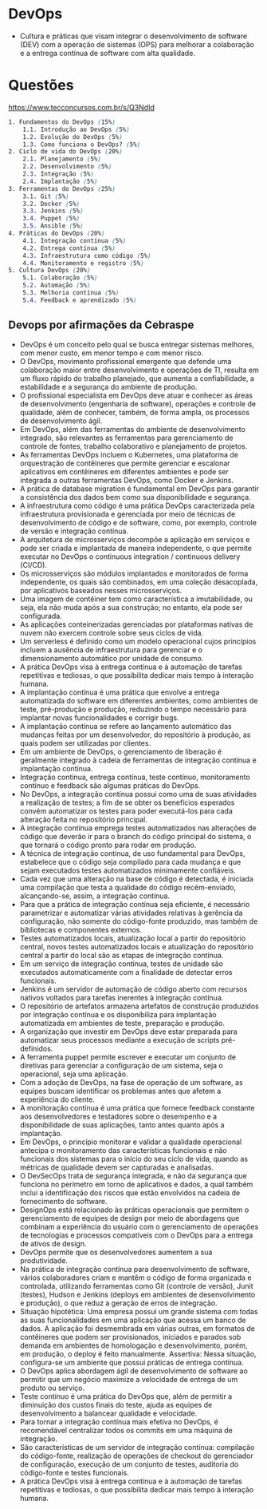# DevOps
- Cultura e práticas que visam integrar o desenvolvimento de software (DEV) com a operação de sistemas (OPS) para melhorar a colaboração e a entrega contínua de software com alta qualidade.

# Questões
https://www.tecconcursos.com.br/s/Q3NdId

```scss
1. Fundamentos do DevOps (15%)
    1.1. Introdução ao DevOps (5%)
    1.2. Evolução do DevOps (5%)
    1.3. Como funciona o DevOps? (5%)
2. Ciclo de vida do DevOps (20%)
    2.1. Planejamento (5%)
    2.2. Desenvolvimento (5%)
    2.3. Integração (5%)
    2.4. Implantação (5%)
3. Ferramentas do DevOps (25%)
    3.1. Git (5%)
    3.2. Docker (5%)
    3.3. Jenkins (5%)
    3.4. Puppet (5%)
    3.5. Ansible (5%)
4. Práticas do DevOps (20%)
    4.1. Integração contínua (5%)
    4.2. Entrega contínua (5%)
    4.3. Infraestrutura como código (5%)
    4.4. Monitoramento e registro (5%)
5. Cultura DevOps (20%)
    5.1. Colaboração (5%)
    5.2. Automação (5%)
    5.3. Melhoria contínua (5%)
    5.4. Feedback e aprendizado (5%)
```

## Devops por afirmações da Cebraspe
- DevOps é um conceito pelo qual se busca entregar sistemas melhores, com menor custo, em menor tempo e com menor risco.
- O DevOps, movimento profissional emergente que defende uma colaboração maior entre desenvolvimento e operações de TI, resulta em um fluxo rápido do trabalho planejado, que aumenta a confiabilidade, a estabilidade e a segurança do ambiente de produção.
- O profissional especialista em DevOps deve atuar e conhecer as áreas de desenvolvimento (engenharia de software), operações e controle de qualidade, além de conhecer, também, de forma ampla, os processos de desenvolvimento ágil.
- Em DevOps, além das ferramentas do ambiente de desenvolvimento integrado, são relevantes as ferramentas para gerenciamento de controle de fontes, trabalho colaborativo e planejamento de projetos.
- As ferramentas DevOps incluem o Kubernetes, uma plataforma de orquestração de contêineres que permite gerenciar e escalonar aplicativos em contêineres em diferentes ambientes e pode ser integrada a outras ferramentas DevOps, como Docker e Jenkins.
- A prática de database migration é fundamental em DevOps para garantir a consistência dos dados bem como sua disponibilidade e segurança.
- A infraestrutura como código é uma prática DevOps caracterizada pela infraestrutura provisionada e gerenciada por meio de técnicas de desenvolvimento de código e de software, como, por exemplo, controle de versão e integração contínua.
- A arquitetura de microsserviços decompõe a aplicação em serviços e pode ser criada e implantada de maneira independente, o que permite executar no DevOps o continuous integration / continuous delivery (CI/CD).
- Os microsserviços são módulos implantados e monitorados de forma independente, os quais são combinados, em uma coleção desacoplada, por aplicativos baseados nesses microsserviços.
- Uma imagem de contêiner tem como característica a imutabilidade, ou seja, ela não muda após a sua construção; no entanto, ela pode ser configurada.
- As aplicações conteinerizadas gerenciadas por plataformas nativas de nuvem não exercem controle sobre seus ciclos de vida.
- Um serverless é definido como um modelo operacional cujos princípios incluem a ausência de infraestrutura para gerenciar e o dimensionamento automático por unidade de consumo.
- A prática DevOps visa à entrega contínua e à automação de tarefas repetitivas e tediosas, o que possibilita dedicar mais tempo à interação humana.
- A implantação contínua é uma prática que envolve a entrega automatizada do software em diferentes ambientes, como ambientes de teste, pré-produção e produção, reduzindo o tempo necessário para implantar novas funcionalidades e corrigir bugs.
- A implantação contínua se refere ao lançamento automático das mudanças feitas por um desenvolvedor, do repositório à produção, as quais podem ser utilizadas por clientes.
- Em um ambiente de DevOps, o gerenciamento de liberação é geralmente integrado à cadeia de ferramentas de integração contínua e implantação contínua.
- Integração contínua, entrega contínua, teste contínuo, monitoramento contínuo e feedback são algumas práticas do DevOps.
- No DevOps, a integração contínua possui como uma de suas atividades a realização de testes; a fim de se obter os benefícios esperados convém automatizar os testes para poder executá-los para cada alteração feita no repositório principal.
- A integração contínua emprega testes automatizados nas alterações de código que deverão ir para o branch do código principal do sistema, o que tornará o código pronto para rodar em produção.
- A técnica de integração contínua, de uso fundamental para DevOps, estabelece que o código seja compilado para cada mudança e que sejam executados testes automatizados minimamente confiáveis.
- Cada vez que uma alteração na base de código é detectada, é iniciada uma compilação que testa a qualidade do código recém-enviado, alcançando-se, assim, a integração contínua.
- Para que a prática de integração contínua seja eficiente, é necessário parametrizar e automatizar várias atividades relativas à gerência da configuração, não somente do código-fonte produzido, mas também de bibliotecas e componentes externos.
- Testes automatizados locais, atualização local a partir do repositório central, novos testes automatizados locais e atualização do repositório central a partir do local são as etapas de integração contínua.
- Em um serviço de integração contínua, testes de unidade são executados automaticamente com a finalidade de detectar erros funcionais.
- Jenkins é um servidor de automação de código aberto com recursos nativos voltados para tarefas inerentes à integração contínua.
- O repositório de artefatos armazena artefatos de construção produzidos por integração contínua e os disponibiliza para implantação automatizada em ambientes de teste, preparação e produção.
- A organização que investir em DevOps deve estar preparada para automatizar seus processos mediante a execução de scripts pré-definidos.
- A ferramenta puppet permite escrever e executar um conjunto de diretivas para gerenciar a configuração de um sistema, seja o operacional, seja uma aplicação.
- Com a adoção de DevOps, na fase de operação de um software, as equipes buscam identificar os problemas antes que afetem a experiência do cliente.
- A monitoração contínua é uma prática que fornece feedback constante aos desenvolvedores e testadores sobre o desempenho e a disponibilidade de suas aplicações, tanto antes quanto após a implantação.
- Em DevOps, o princípio monitorar e validar a qualidade operacional antecipa o monitoramento das características funcionais e não funcionais dos sistemas para o início do seu ciclo de vida, quando as métricas de qualidade devem ser capturadas e analisadas.
- O DevSecOps trata de segurança integrada, e não da segurança que funciona no perímetro em torno de aplicativos e dados, a qual também inclui a identificação dos riscos que estão envolvidos na cadeia de fornecimento do software.
- DesignOps está relacionado às práticas operacionais que permitem o gerenciamento de equipes de design por meio de abordagens que combinam a experiência do usuário com o gerenciamento de operações de tecnologias e processos compatíveis com o DevOps para a entrega de ativos de design.
- DevOps permite que os desenvolvedores aumentem a sua produtividade.
- Na prática de integração contínua para desenvolvimento de software, vários colaboradores criam e mantêm o código de forma organizada e controlada, utilizando ferramentas como Git (controle de versão), Junit (testes), Hudson e Jenkins (deploys em ambientes de desenvolvimento e produção), o que reduz a geração de erros de integração.
- Situação hipotética: Uma empresa possui um grande sistema com todas as suas funcionalidades em uma aplicação que acessa um banco de dados. A aplicação foi desmembrada em várias outras, em formatos de contêineres que podem ser provisionados, iniciados e parados sob demanda em ambientes de homologação e desenvolvimento, porém, em produção, o deploy é feito manualmente. Assertiva: Nessa situação, configura-se um ambiente que possui práticas de entrega contínua.
- O DevOps aplica abordagem ágil de desenvolvimento de software ao permitir que um negócio maximize a velocidade de entrega de um produto ou serviço.
- Teste contínuo é uma prática do DevOps que, além de permitir a diminuição dos custos finais do teste, ajuda as equipes de desenvolvimento a balancear qualidade e velocidade.
- Para tornar a integração contínua mais efetiva no DevOps, é recomendável centralizar todos os commits em uma máquina de integração.
- São características de um servidor de integração contínua: compilação do código-fonte, realização de operações de checkout do gerenciador de configuração, execução de um conjunto de testes, auditoria do código-fonte e testes funcionais.
- A prática DevOps visa à entrega contínua e à automação de tarefas repetitivas e tediosas, o que possibilita dedicar mais tempo à interação humana.
